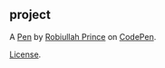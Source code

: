project
-------


A [Pen](https://codepen.io/robiullahprince/pen/gOoGBYW) by [Robiullah Prince](https://codepen.io/robiullahprince) on [CodePen](https://codepen.io).

[License](https://codepen.io/license/pen/gOoGBYW).